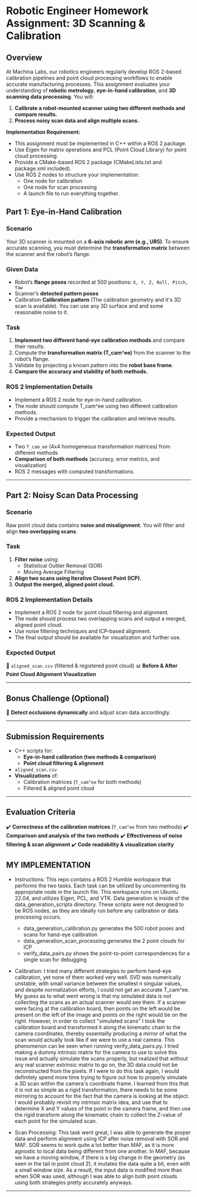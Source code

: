 # **Robotic Engineer Homework Assignment: 3D Scanning & Calibration**

## **Overview**
At Machina Labs, our robotics engineers regularly develop ROS 2-based calibration pipelines and point cloud processing workflows to enable accurate manufacturing processes.
This assignment evaluates your understanding of **robotic metrology**, **eye-in-hand calibration**, and **3D scanning data processing**. You will:
1. **Calibrate a robot-mounted scanner using two different methods and compare results.**
2. **Process noisy scan data and align multiple scans.**

**Implementation Requirement:**

- This assignment must be implemented in C++ within a ROS 2 package.
- Use Eigen for matrix operations and PCL (Point Cloud Library) for point cloud processing.
- Provide a CMake-based ROS 2 package (CMakeLists.txt and package.xml included).
- Use ROS 2 nodes to structure your implementation:
    - One node for calibration
    - One node for scan processing
    - A launch file to run everything together.


## **Part 1: Eye-in-Hand Calibration**

### **Scenario**
Your 3D scanner is mounted on a **6-axis robotic arm (e.g., UR5)**. To ensure accurate scanning, you must determine the **transformation matrix** between the scanner and the robot’s flange.

### **Given Data**
- Robot’s **flange poses** recorded at 500 positions: `X, Y, Z, Roll, Pitch, Yaw`
- Scanner’s **detected pattern poses**
- Calibration **Calibration pattern** (The calibration geometry and it's 3D scan is available). You can use any 3D surface and and some reasonable noise to it. 

### **Task**
1. **Implement two different hand-eye calibration methods** and compare their results.
2. Compute the **transformation matrix (T_cam^ee)** from the scanner to the robot’s flange.
3. Validate by projecting a known pattern into the **robot base frame**.
4. **Compare the accuracy and stability of both methods.**

### **ROS 2 Implementation Details**
- Implement a ROS 2 node for eye-in-hand calibration.
- The node should compute T_cam^ee using two different calibration methods.
- Provide a mechanism to trigger the calibration and retrieve results.

### **Expected Output**
- Two `T_cam_ee` (4x4 homogeneous transformation matrices) from different methods
- **Comparison of both methods** (accuracy, error metrics, and visualization)
- ROS 2 messages with computed transformations.

---

## **Part 2: Noisy Scan Data Processing**

### **Scenario**
Raw point cloud data contains **noise and misalignment**. You will filter and align **two overlapping scans**.

### **Task**
1. **Filter noise** using:
   - Statistical Outlier Removal (SOR)
   - Moving Average Filtering
2. **Align two scans using Iterative Closest Point (ICP).**
3. **Output the merged, aligned point cloud.**

### **ROS 2 Implementation Details**
- Implement a ROS 2 node for point cloud filtering and alignment.
- The node should process two overlapping scans and output a merged, aligned point cloud.
- Use noise filtering techniques and ICP-based alignment.
- The final output should be available for visualization and further use.

### **Expected Output**
📄 `aligned_scan.csv` (filtered & registered point cloud)
📊 **Before & After Point Cloud Alignment Visualization**

---

## **Bonus Challenge (Optional)**
🔹 **Detect occlusions dynamically** and adjust scan data accordingly.

---

## **Submission Requirements**
- C++ scripts for:
  - **Eye-in-hand calibration (two methods & comparison)**
  - **Point cloud filtering & alignment**
- `aligned_scan.csv`
- **Visualizations** of:
  - Calibration matrices (`T_cam^ee` for both methods)
  - Filtered & aligned point cloud

---

## **Evaluation Criteria**
✔️ **Correctness of the calibration matrices** (`T_cam^ee` from two methods)
✔️ **Comparison and analysis of the two methods**
✔️ **Effectiveness of noise filtering & scan alignment**
✔️ **Code readability & visualization clarity**


## MY IMPLEMENTATION
- Instructions:
This repo contains a ROS 2 Humble workspace that performs the two tasks. Each task can be utilized by uncommenting its appropriate node in the launch file. This workspace runs on Ubuntu 22.04, and utilizes Eigen, PCL, and VTK.
Data generation is inside of the data_generation_scripts directory. These scripts were not designed to be ROS nodes, as they are ideally run before any calibration or data processing occurs.
    - data_generation_calibration.py generates the 500 robot poses and scans for hand-eye calibration
    - data_generation_scan_processing generates the 2 point clouds for ICP
    - verify_data_pairs.py shows the point-to-point correspondences for a single scan for debugging

- Calibration:
I tried many different strategies to perform hand-eye calibration, yet none of them worked very well. SVD was numerically unstable, with small variance between the smallest n singular values, and despite normalization efforts, I could not get an accurate T_cam^ee. My guess as to what went wrong is that my simulated data is not collecting the scans as an actual scanner would see them. If a scanner were facing at the calibration board, then points on the left would be present on the left of the image and points on the right would be on the right. However, in order to collect "simulated scans" I took the calibration board and transformed it along the kinematic chain to the camera coordinates, thereby essentailly producing a mirror of what the scan would actually look like if we were to use a real camera. This phenomenon can be seen when running verify_data_pairs.py. I tried making a dummy intrinsic matrix for the camera to use to solve this issue and actually simulate the scans properly, but realized that without any real scanner extrinsic matrix to go on, the 3D data could not be reconstructed from the pixels. If I were to do this task again, I would definitely spend more time trying to figure out how to properly simulate a 3D scan within the camera's coordinate frame. I learned from this that it is not as simple as a rigid transformation, there needs to be some mirroring to account for the fact that the camera is looking at the object. I would probably revisit my intrinsic matrix idea, and use that to determine X and Y values of the point in the camera frame, and then use the rigid transform along the kinematic chain to collect the Z-value of each point for the simulated scan.

- Scan Processing:
This task went great, I was able to generate the proper data and perform alignment using ICP after noise removal with SOR and MAF. SOR seems to work quite a lot better than MAF, as it is more agnostic to local data being different from one another. In MAF, because we have a moving window, if there is a big change in the geometry (as seen in the tail in point cloud 2), it mutates the data quite a bit, even with a small window size. As a result, the input data is modified more than when SOR was used, although I was able to align both point clouds using both strategies pretty accurately anyways.
---
